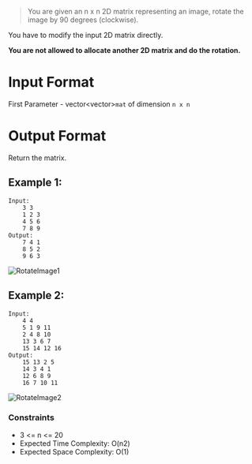 > You are given an n x n 2D matrix representing an image, rotate the image by 90 degrees (clockwise).

You have to modify the input 2D matrix directly.

**You are not allowed to allocate another 2D matrix and do the rotation.**

# Input Format

First Parameter - vector<vector<int>>`mat` of dimension `n x n`

# Output Format

Return the matrix.

## Example 1:

```
Input:
    3 3
    1 2 3
    4 5 6
    7 8 9
Output:
    7 4 1
    8 5 2
    9 6 3
```

![RotateImage1](https://user-images.githubusercontent.com/31516195/180829445-af296b0e-f430-4358-b83d-a199d61f0244.jpg)

## Example 2:

```
Input:
    4 4
    5 1 9 11
    2 4 8 10
    13 3 6 7
    15 14 12 16
Output:
    15 13 2 5
    14 3 4 1
    12 6 8 9
    16 7 10 11
```

![RotateImage2](https://user-images.githubusercontent.com/31516195/180829569-d7859dbb-2e44-44d8-8a8b-a816e2dc2b63.jpg)

### Constraints

- 3 <= n <= 20
- Expected Time Complexity: O(n2)
- Expected Space Complexity: O(1)
